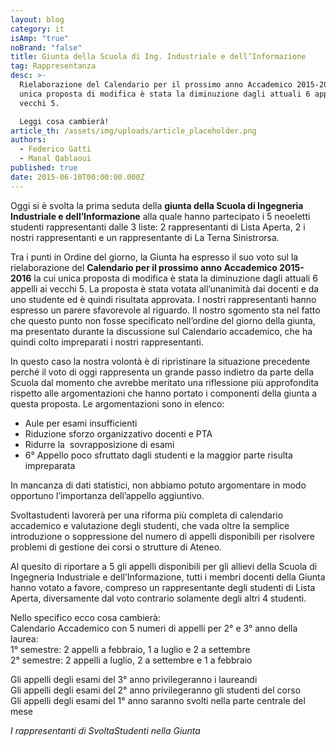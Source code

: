 ```yaml
---
layout: blog
category: it
isAmp: "true"
noBrand: "false"
title: Giunta della Scuola di Ing. Industriale e dell’Informazione
tag: Rappresentanza
desc: >-
  Rielaborazione del Calendario per il prossimo anno Accademico 2015-2016 la cui
  unica proposta di modifica è stata la diminuzione dagli attuali 6 appelli ai
  vecchi 5.

  Leggi cosa cambierà!
article_th: /assets/img/uploads/article_placeholder.png
authors:
  - Federico Gatti
  - Manal Qablaoui
published: true
date: 2015-06-10T00:00:00.000Z
---
```


Oggi si è svolta la prima seduta della **giunta della Scuola di Ingegneria Industriale e dell’Informazione** alla quale hanno partecipato i 5 neoeletti studenti rappresentanti dalle 3 liste: 2 rappresentanti di Lista Aperta, 2 i nostri rappresentanti e un rappresentante di La Terna Sinistrorsa. 

Tra i punti in Ordine del giorno, la Giunta ha espresso il suo voto sul la rielaborazione del **Calendario per il prossimo anno Accademico 2015-2016** la cui unica proposta di modifica è stata la diminuzione dagli attuali 6 appelli ai vecchi 5. La proposta è stata votata all’unanimità dai docenti e da uno studente ed è quindi risultata approvata. I nostri rappresentanti hanno espresso un parere sfavorevole al riguardo. Il nostro sgomento sta nel fatto che questo punto non fosse specificato nell’ordine del giorno della giunta, ma presentato durante la discussione sul Calendario accademico, che ha quindi colto impreparati i nostri rappresentanti. 

In questo caso la nostra volontà è di ripristinare la situazione precedente perché il voto di oggi rappresenta un grande passo indietro da parte della Scuola dal momento che avrebbe meritato una riflessione più approfondita rispetto alle argomentazioni che hanno portato i componenti della giunta a questa proposta. Le argomentazioni sono in elenco:

*   Aule per esami insufficienti
*   Riduzione sforzo organizzativo docenti e PTA
*   Ridurre la  sovrapposizione di esami 
*   6° Appello poco sfruttato dagli studenti e la maggior parte risulta impreparata

In mancanza di dati statistici, non abbiamo potuto argomentare in modo opportuno l’importanza dell’appello aggiuntivo.

Svoltastudenti lavorerà per una riforma più completa di calendario accademico e valutazione degli studenti, che vada oltre la semplice introduzione o soppressione del numero di appelli disponibili per risolvere problemi di gestione dei corsi o strutture di Ateneo.

Al quesito di riportare a 5 gli appelli disponibili per gli allievi della Scuola di Ingegneria Industriale e dell’Informazione, tutti i membri docenti della Giunta hanno votato a favore, compreso un rappresentante degli studenti di Lista Aperta, diversamente dal voto contrario solamente degli altri 4 studenti.

Nello specifico ecco cosa cambierà:  
Calendario Accademico con 5 numeri di appelli per 2° e 3° anno della laurea:  
1° semestre: 2 appelli a febbraio, 1 a luglio e 2 a settembre  
2° semestre: 2 appelli a luglio, 2 a settembre e 1 a febbraio

Gli appelli degli esami del 3° anno privilegeranno i laureandi   
Gli appelli degli esami del 2° anno privilegeranno gli studenti del corso  
Gli appelli degli esami del 1° anno saranno svolti nella parte centrale del mese

_I rappresentanti di SvoltaStudenti nella Giunta_
